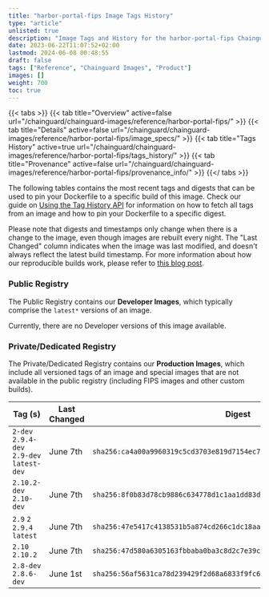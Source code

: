 ```yaml
---
title: "harbor-portal-fips Image Tags History"
type: "article"
unlisted: true
description: "Image Tags and History for the harbor-portal-fips Chainguard Image"
date: 2023-06-22T11:07:52+02:00
lastmod: 2024-06-08 00:48:55
draft: false
tags: ["Reference", "Chainguard Images", "Product"]
images: []
weight: 700
toc: true
---
```


{{< tabs >}}
{{< tab title="Overview" active=false url="/chainguard/chainguard-images/reference/harbor-portal-fips/" >}}
{{< tab title="Details" active=false url="/chainguard/chainguard-images/reference/harbor-portal-fips/image_specs/" >}}
{{< tab title="Tags History" active=true url="/chainguard/chainguard-images/reference/harbor-portal-fips/tags_history/" >}}
{{< tab title="Provenance" active=false url="/chainguard/chainguard-images/reference/harbor-portal-fips/provenance_info/" >}}
{{</ tabs >}}

The following tables contains the most recent tags and digests that can be used to pin your Dockerfile to a specific build of this image. Check our guide on [Using the Tag History API](/chainguard/chainguard-images/using-the-tag-history-api/) for information on how to fetch all tags from an image and how to pin your Dockerfile to a specific digest.

Please note that digests and timestamps only change when there is a change to the image, even though images are rebuilt every night. The "Last Changed" column indicates when the image was last modified, and doesn't always reflect the latest build timestamp. For more information about how our reproducible builds work, please refer to [this blog post](https://www.chainguard.dev/unchained/reproducing-chainguards-reproducible-image-builds).

### Public Registry
The Public Registry contains our **Developer Images**, which typically comprise the `latest*` versions of an image.

Currently, there are no Developer versions of this image available.

### Private/Dedicated Registry
The Private/Dedicated Registry contains our **Production Images**, which include all versioned tags of an image and special images that are not available in the public registry (including FIPS images and other custom builds).

| Tag (s)                                     | Last Changed | Digest                                                                    |
|---------------------------------------------|--------------|---------------------------------------------------------------------------|
|  `2-dev` `2.9.4-dev` `2.9-dev` `latest-dev` | June 7th     | `sha256:ca4a00a9960319c5cd3703e819d7154ec7983704d6b6d2cd25a438ba44773020` |
|  `2.10.2-dev` `2.10-dev`                    | June 7th     | `sha256:8f0b83d78cb9886c634778d1c1aa1dd83d19745160364d45bdc788aa484c53d3` |
|  `2.9` `2` `2.9.4` `latest`                 | June 7th     | `sha256:47e5417c4138531b5a874cd266c1dc18aa7e383540d03d007cc57d89cb1a5c52` |
|  `2.10` `2.10.2`                            | June 7th     | `sha256:47d580a6305163fbbaba0ba3c8d2c7e39c87f23543ce933cfe3e8b925e3beadd` |
|  `2.8-dev` `2.8.6-dev`                      | June 1st     | `sha256:56af5631ca78d239429f2d68a6833f9fc6fb691ae0dd28ca6ece4941793eea75` |

